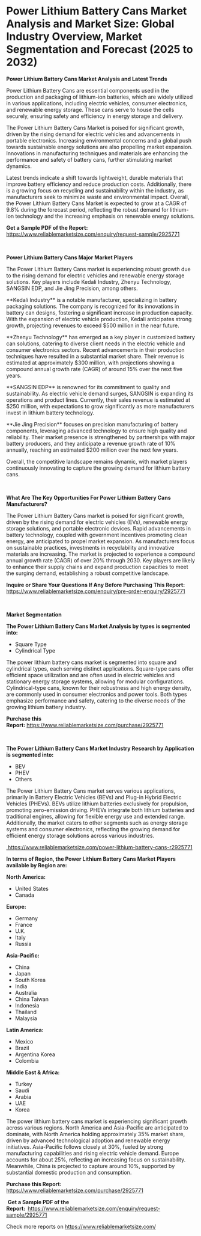 <p><h1>Power Lithium Battery Cans Market Analysis and Market Size: Global Industry Overview, Market Segmentation and Forecast (2025 to 2032)</h1></p><p><strong>Power Lithium Battery Cans Market Analysis and Latest Trends</strong></p>
<p><p>Power Lithium Battery Cans are essential components used in the production and packaging of lithium-ion batteries, which are widely utilized in various applications, including electric vehicles, consumer electronics, and renewable energy storage. These cans serve to house the cells securely, ensuring safety and efficiency in energy storage and delivery.</p><p>The Power Lithium Battery Cans Market is poised for significant growth, driven by the rising demand for electric vehicles and advancements in portable electronics. Increasing environmental concerns and a global push towards sustainable energy solutions are also propelling market expansion. Innovations in manufacturing techniques and materials are enhancing the performance and safety of battery cans, further stimulating market dynamics.</p><p>Latest trends indicate a shift towards lightweight, durable materials that improve battery efficiency and reduce production costs. Additionally, there is a growing focus on recycling and sustainability within the industry, as manufacturers seek to minimize waste and environmental impact. Overall, the Power Lithium Battery Cans Market is expected to grow at a CAGR of 9.8% during the forecast period, reflecting the robust demand for lithium-ion technology and the increasing emphasis on renewable energy solutions.</p></p>
<p><strong>Get a Sample PDF of the Report:&nbsp;</strong> <a href="https://www.reliablemarketsize.com/enquiry/request-sample/2925771?utm_campaign=3072&utm_medium=2&utm_source=Github&utm_content=ia&utm_term=12032025&utm_id=power-lithium-battery-cans">https://www.reliablemarketsize.com/enquiry/request-sample/2925771</a></p>
<p>&nbsp;</p>
<p><strong>Power Lithium Battery Cans Major Market Players</strong></p>
<p><p>The Power Lithium Battery Cans market is experiencing robust growth due to the rising demand for electric vehicles and renewable energy storage solutions. Key players include Kedali Industry, Zhenyu Technology, SANGSIN EDP, and Jie Jing Precision, among others. </p><p>**Kedali Industry** is a notable manufacturer, specializing in battery packaging solutions. The company is recognized for its innovations in battery can designs, fostering a significant increase in production capacity. With the expansion of electric vehicle production, Kedali anticipates strong growth, projecting revenues to exceed $500 million in the near future.</p><p>**Zhenyu Technology** has emerged as a key player in customized battery can solutions, catering to diverse client needs in the electric vehicle and consumer electronics sectors. Recent advancements in their production techniques have resulted in a substantial market share. Their revenue is estimated at approximately $300 million, with projections showing a compound annual growth rate (CAGR) of around 15% over the next five years.</p><p>**SANGSIN EDP** is renowned for its commitment to quality and sustainability. As electric vehicle demand surges, SANGSIN is expanding its operations and product lines. Currently, their sales revenue is estimated at $250 million, with expectations to grow significantly as more manufacturers invest in lithium battery technology.</p><p>**Jie Jing Precision** focuses on precision manufacturing of battery components, leveraging advanced technology to ensure high quality and reliability. Their market presence is strengthened by partnerships with major battery producers, and they anticipate a revenue growth rate of 10% annually, reaching an estimated $200 million over the next few years.</p><p>Overall, the competitive landscape remains dynamic, with market players continuously innovating to capture the growing demand for lithium battery cans.</p></p>
<p>&nbsp;</p>
<p><strong>What Are The Key Opportunities For Power Lithium Battery Cans Manufacturers?</strong></p>
<p><p>The Power Lithium Battery Cans market is poised for significant growth, driven by the rising demand for electric vehicles (EVs), renewable energy storage solutions, and portable electronic devices. Rapid advancements in battery technology, coupled with government incentives promoting clean energy, are anticipated to propel market expansion. As manufacturers focus on sustainable practices, investments in recyclability and innovative materials are increasing. The market is projected to experience a compound annual growth rate (CAGR) of over 20% through 2030. Key players are likely to enhance their supply chains and expand production capacities to meet the surging demand, establishing a robust competitive landscape.</p></p>
<p><strong>Inquire or Share Your Questions If Any Before Purchasing This Report:</strong> <a href="https://www.reliablemarketsize.com/enquiry/pre-order-enquiry/2925771?utm_campaign=3072&utm_medium=2&utm_source=Github&utm_content=ia&utm_term=12032025&utm_id=power-lithium-battery-cans">https://www.reliablemarketsize.com/enquiry/pre-order-enquiry/2925771</a></p>
<p>&nbsp;</p>
<p><strong>Market Segmentation</strong></p>
<p><strong>The Power Lithium Battery Cans Market Analysis by types is segmented into:</strong></p>
<p><ul><li>Square Type</li><li>Cylindrical Type</li></ul></p>
<p><p>The power lithium battery cans market is segmented into square and cylindrical types, each serving distinct applications. Square-type cans offer efficient space utilization and are often used in electric vehicles and stationary energy storage systems, allowing for modular configurations. Cylindrical-type cans, known for their robustness and high energy density, are commonly used in consumer electronics and power tools. Both types emphasize performance and safety, catering to the diverse needs of the growing lithium battery industry.</p></p>
<p><strong>Purchase this Report:&nbsp;</strong><a href="https://www.reliablemarketsize.com/purchase/2925771?utm_campaign=3072&utm_medium=2&utm_source=Github&utm_content=ia&utm_term=12032025&utm_id=power-lithium-battery-cans">https://www.reliablemarketsize.com/purchase/2925771</a></p>
<p>&nbsp;</p>
<p><strong>The Power Lithium Battery Cans Market Industry Research by Application is segmented into:</strong></p>
<p><ul><li>BEV</li><li>PHEV</li><li>Others</li></ul></p>
<p><p>The Power Lithium Battery Cans market serves various applications, primarily in Battery Electric Vehicles (BEVs) and Plug-in Hybrid Electric Vehicles (PHEVs). BEVs utilize lithium batteries exclusively for propulsion, promoting zero-emission driving. PHEVs integrate both lithium batteries and traditional engines, allowing for flexible energy use and extended range. Additionally, the market caters to other segments such as energy storage systems and consumer electronics, reflecting the growing demand for efficient energy storage solutions across various industries.</p></p>
<p><a href="https://www.reliablemarketsize.com/power-lithium-battery-cans-r2925771?utm_campaign=3072&utm_medium=2&utm_source=Github&utm_content=ia&utm_term=12032025&utm_id=power-lithium-battery-cans">&nbsp;https://www.reliablemarketsize.com/power-lithium-battery-cans-r2925771</a></p>
<p><strong>In terms of Region, the Power Lithium Battery Cans Market Players available by Region are:</strong></p>
<p>
    <p> <strong> North America: </strong>
        <ul>
            <li>United States</li>
            <li>Canada</li>
        </ul>
        </p> 
    <p> <strong> Europe: </strong>
        <ul>
            <li>Germany</li>
            <li>France</li>
            <li>U.K.</li>
            <li>Italy</li>
            <li>Russia</li>
        </ul>
        </p> 
    <p> <strong> Asia-Pacific: </strong>
        <ul>
            <li>China</li>
            <li>Japan</li>
            <li>South Korea</li>
            <li>India</li>
            <li>Australia</li>
            <li>China Taiwan</li>
            <li>Indonesia</li>
            <li>Thailand</li>
            <li>Malaysia</li>
        </ul>
        </p> 
    <p> <strong> Latin America: </strong>
        <ul>
            <li>Mexico</li>
            <li>Brazil</li>
            <li>Argentina Korea</li>
            <li>Colombia</li>
        </ul>
        </p> 
    <p> <strong> Middle East & Africa: </strong>
        <ul>
            <li>Turkey</li>
            <li>Saudi</li>
            <li>Arabia</li>
            <li>UAE</li>
            <li>Korea</li>
        </ul>
    </p>
    </p>
<p><p>The power lithium battery cans market is experiencing significant growth across various regions. North America and Asia-Pacific are anticipated to dominate, with North America holding approximately 35% market share, driven by advanced technological adoption and renewable energy initiatives. Asia-Pacific follows closely at 30%, fueled by strong manufacturing capabilities and rising electric vehicle demand. Europe accounts for about 25%, reflecting an increasing focus on sustainability. Meanwhile, China is projected to capture around 10%, supported by substantial domestic production and consumption.</p></p>
<p><strong>Purchase this Report: </strong><a href="https://www.reliablemarketsize.com/purchase/2925771?utm_campaign=3072&utm_medium=2&utm_source=Github&utm_content=ia&utm_term=12032025&utm_id=power-lithium-battery-cans">https://www.reliablemarketsize.com/purchase/2925771</a></p>
<p>&nbsp;<strong>Get a Sample PDF of the Report:&nbsp;&nbsp;</strong><a href="https://www.reliablemarketsize.com/enquiry/request-sample/2925771?utm_campaign=3072&utm_medium=2&utm_source=Github&utm_content=ia&utm_term=12032025&utm_id=power-lithium-battery-cans">https://www.reliablemarketsize.com/enquiry/request-sample/2925771</a></p>
<p><strong></strong></p>
<p>Check more reports on <a href="https://www.reliablemarketsize.com/?utm_campaign=3072&utm_medium=2&utm_source=Github&utm_content=ia&utm_term=12032025&utm_id=power-lithium-battery-cans">https://www.reliablemarketsize.com/</a></p>